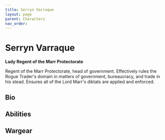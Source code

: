 ```yaml
---
title: Serryn Varraque
layout: page
parent: Characters
nav_order: 
---
```

# Serryn Varraque
**Lady Regent of the Marr Protectorate**  

Regent of the Marr Protectorate, head of government. Effectively rules the Rogue Trader's domain in matters of government, bureaucracy, and trade in his stead. Ensures all of the Lord Marr's diktats are applied and enforced.

## Bio


## Abilities


## Wargear
